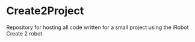# Create2Project
Repository for hosting all code written for a small project using the iRobot Create 2 robot. 
